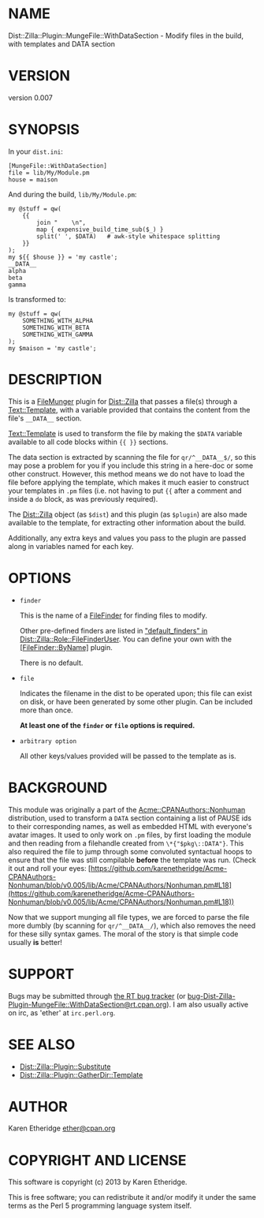 # NAME

Dist::Zilla::Plugin::MungeFile::WithDataSection - Modify files in the build, with templates and DATA section

# VERSION

version 0.007

# SYNOPSIS

In your `dist.ini`:

    [MungeFile::WithDataSection]
    file = lib/My/Module.pm
    house = maison

And during the build, `lib/My/Module.pm`:

    my @stuff = qw(
        {{
            join "    \n",
            map { expensive_build_time_sub($_) }
            split(' ', $DATA)   # awk-style whitespace splitting
        }}
    );
    my ${{ $house }} = 'my castle';
    __DATA__
    alpha
    beta
    gamma

Is transformed to:

    my @stuff = qw(
        SOMETHING_WITH_ALPHA
        SOMETHING_WITH_BETA
        SOMETHING_WITH_GAMMA
    );
    my $maison = 'my castle';

# DESCRIPTION

This is a [FileMunger](https://metacpan.org/pod/Dist::Zilla::Role::FileMunger) plugin for
[Dist::Zilla](https://metacpan.org/pod/Dist::Zilla) that passes a file(s)
through a [Text::Template](https://metacpan.org/pod/Text::Template), with a variable provided that contains the
content from the file's `__DATA__` section.

[Text::Template](https://metacpan.org/pod/Text::Template) is used to transform the file by making the `$DATA`
variable available to all code blocks within `{{ }}` sections.

The data section is extracted by scanning the file for `qr/^__DATA__$/`,
so this may pose a problem for you if you include this string in a here-doc or
some other construct.  However, this method means we do not have to load the
file before applying the template, which makes it much easier to construct
your templates in `.pm` files (i.e. not having to put `{{` after a comment
and inside a `do` block, as was previously required).

The [Dist::Zilla](https://metacpan.org/pod/Dist::Zilla) object (as `$dist`) and this plugin (as `$plugin`) are
also made available to the template, for extracting other information about
the build.

Additionally, any extra keys and values you pass to the plugin are passed
along in variables named for each key.

# OPTIONS

- `finder`

    This is the name of a [FileFinder](https://metacpan.org/pod/Dist::Zilla::Role::FileFinder) for finding
    files to modify.

    Other pre-defined finders are listed in
    ["default\_finders" in Dist::Zilla::Role::FileFinderUser](https://metacpan.org/pod/Dist::Zilla::Role::FileFinderUser#default_finders).
    You can define your own with the
    [\[FileFinder::ByName\]](https://metacpan.org/pod/Dist::Zilla::Plugin::FileFinder::ByName) plugin.

    There is no default.

- `file`

    Indicates the filename in the dist to be operated upon; this file can exist on
    disk, or have been generated by some other plugin.  Can be included more than once.

    __At least one of the `finder` or `file` options is required.__

- `arbitrary option`

    All other keys/values provided will be passed to the template as is.

# BACKGROUND

This module was originally a part of the [Acme::CPANAuthors::Nonhuman](https://metacpan.org/pod/Acme::CPANAuthors::Nonhuman)
distribution, used to transform a `DATA` section containing a list of PAUSE
ids to their corresponding names, as well as embedded HTML with everyone's
avatar images.  It used to only work on `.pm` files, by first loading the
module and then reading from a filehandle created from `\*{"$pkg\::DATA"}`.
This also required the file to jump through some convoluted syntactual hoops
to ensure that the file was still compilable __before__ the template was run.
(Check it out and roll your eyes:
[https://github.com/karenetheridge/Acme-CPANAuthors-Nonhuman/blob/v0.005/lib/Acme/CPANAuthors/Nonhuman.pm#L18](https://github.com/karenetheridge/Acme-CPANAuthors-Nonhuman/blob/v0.005/lib/Acme/CPANAuthors/Nonhuman.pm#L18))

Now that we support munging all file types, we are forced to parse the file
more dumbly (by scanning for `qr/^__DATA__/`), which also removes the need
for these silly syntax games. The moral of the story is that simple code
usually __is__ better!

# SUPPORT

Bugs may be submitted through [the RT bug tracker](https://rt.cpan.org/Public/Dist/Display.html?Name=Dist-Zilla-Plugin-MungeFile::WithDataSection)
(or [bug-Dist-Zilla-Plugin-MungeFile::WithDataSection@rt.cpan.org](mailto:bug-Dist-Zilla-Plugin-MungeFile::WithDataSection@rt.cpan.org)).
I am also usually active on irc, as 'ether' at `irc.perl.org`.

# SEE ALSO

- [Dist::Zilla::Plugin::Substitute](https://metacpan.org/pod/Dist::Zilla::Plugin::Substitute)
- [Dist::Zilla::Plugin::GatherDir::Template](https://metacpan.org/pod/Dist::Zilla::Plugin::GatherDir::Template)

# AUTHOR

Karen Etheridge <ether@cpan.org>

# COPYRIGHT AND LICENSE

This software is copyright (c) 2013 by Karen Etheridge.

This is free software; you can redistribute it and/or modify it under
the same terms as the Perl 5 programming language system itself.
